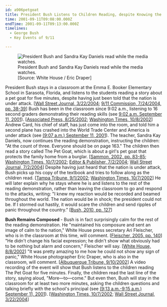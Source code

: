 ```yaml
---
id: a906petgoat
title: President Bush Listens to Children Reading, despite Knowing the US Is under Attack
time: 2001-09-11T09:08:00.000Z
endTime: 2001-09-11T09:13:00.000Z
timelines:
  - George Bush
  - Key Events of 9/11

---
```


<figure class="image">
  <img alt="President Bush and Sandra Kay Daniels read while the media watches." src="http://cdn.historycommons.org/images/events/297_booker_classroom2050081722-9169.jpg" />
  <figcaption>President Bush and Sandra Kay Daniels read while the media watches.<br>[Source: White House / Eric Draper]</figcaption>
</figure>

President Bush stays in a classroom at the Emma E. Booker Elementary School in Sarasota, Florida, and listens to the students reading a story about a pet goat for five minutes, despite having just been told that the nation is under attack. [[Wall Street Journal, 3/22/2004][1]; [9/11 Commission, 7/24/2004, pp. 38-39][2]] Bush has been in the classroom since 9:02 a.m., listening to 16 second graders demonstrating their reading skills (see [9:02 a.m. September 11, 2001](/timeline/#a903danielsclass)). [[Associated Press, 8/25/2002][3]; [Washington Times, 10/8/2002][4]] Andrew Card, his chief of staff, has just come into the room, and told him a second plane has crashed into the World Trade Center and America is under attack (see [(9:07 a.m.) September 11, 2001](/timeline/#a906cardtellsbush)). The teacher, Sandra Kay Daniels, now continues the reading demonstration, instructing the children: "At the count of three. Everyone should be on page 163." The children then read a story called The Pet Goat, which is about a girl's pet goat that protects the family home from a burglar. [[Sammon, 2002, pp. 83-85][5]; [Washington Times, 10/7/2002][6]; [Editor & Publisher, 7/2/2004][7]; [Wall Street Journal, 7/2/2004][8]] Despite having just heard that the nation is under attack, Bush picks up his copy of the textbook and tries to follow along as the children read. [[Tampa Tribune, 9/1/2002][9]; [Washington Times, 10/7/2002][6]] He will later explain why he stays where he is and listens to the rest of the reading demonstration, rather than leaving the classroom to go and respond to the attacks, writing: "I knew my reaction would be recorded and beamed throughout the world. The nation would be in shock; the president could not be. If I stormed out hastily, it would scare the children and send ripples of panic throughout the country." [[Bush, 2010, pp. 127][10]]

**Bush Remains Composed** - Bush is in fact surprisingly calm for the rest of the reading demonstration. He "maintained his composure and sent an image of calm to the nation," White House press secretary Ari Fleischer, who is in the classroom at this time, will comment. [[Fleischer, 2005, pp. 140][11]] "He didn't change his facial expression; he didn't show what obviously had to be nothing but alarm and concern," Fleischer will say. [[White House, 8/8/2002][12]] "It was pretty amazing to me how he could not show any sign of panic," White House photographer Eric Draper, who is also in the classroom, will comment. [[Albuquerque Tribune, 9/10/2002][13]] A video recording of the event will show that Bush listens to the children reading The Pet Goat for five minutes. Finally, the children read the last line of the story, saying aloud, "More—to—come." But even then, Bush will stay in the classroom for at least two more minutes, asking the children questions and talking briefly with the school's principal (see [(9:13 a.m.-9:15 a.m.) September 11, 2001](/timeline/#a916takestime)). [[Washington Times, 10/7/2002][6]; [Wall Street Journal, 3/22/2004][1]]

[1]: http://opprop911.no/wp-content/uploads/2010/08/9-11-Government-Inconsitencies.pdf
[2]: https://web.archive.org/web/20041020144854/http://www.decloah.com/mirrors/9-11/911_Report.txt
[3]: https://www.gainesville.com/news/20020825/florida-school-ponders-its-role-in-history-of-9-11
[4]: https://web.archive.org/web/20030210062733/http://www.washtimes.com/national/20021008-21577384.htm
[5]: https://www.amazon.com/Fighting-Back-Terrorism-Inside-White/dp/0895261499
[6]: https://web.archive.org/web/20021007213015/http://www.washtimes.com/national/20021007-85016651.htm
[7]: https://www.editorandpublisher.com/news/wsj-tracks-down-pet-goat-book-from-fahrenheit-9-11/
[8]: https://www.wsj.com/articles/SB108873274086253891
[9]: https://web.archive.org/web/20020904193741/http://tampatrib.com/nationworldnews/MGACHFUFK5D.html
[10]: https://www.amazon.com/Decision-Points-George-W-Bush/dp/0307590615
[11]: https://www.amazon.com/Taking-Heat-President-Press-Years/dp/0060747625
[12]: https://www.scribd.com/document/16063500/T3-B1-EOP-Press-Interviews-of-Staff-Fdr-Internal-Transcript-8-8-02-Moran-Interview-of-Ari-Fleischer-950
[13]: https://web.archive.org/web/20030330032312/http:/www.abqtrib.com/archives/news02/091002_news_draper.shtml
